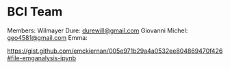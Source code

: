 # BCI Team

Members:
Wilmayer Dure: durewill@gmail.com
Giovanni Michel: geo4581@gmail.com
Emma:

https://gist.github.com/emckiernan/005e971b29a4a0532ee804869470f426#file-emganalysis-ipynb

